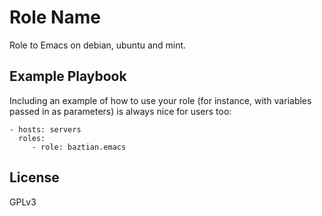 Role Name
=========

Role to Emacs on debian, ubuntu and mint.

Example Playbook
----------------

Including an example of how to use your role (for instance, with variables passed in as parameters) is always nice for users too:

    - hosts: servers
      roles:
         - role: baztian.emacs

License
-------

GPLv3
